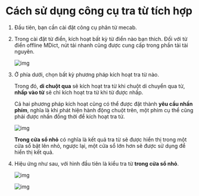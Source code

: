 # Cách sử dụng công cụ tra từ tích hợp

1. Đầu tiên, bạn cần cài đặt công cụ phân từ mecab.

1. Trong cài đặt từ điển, kích hoạt bất kỳ từ điển nào bạn thích. Đối với từ điển offline MDict, nút tải nhanh cũng được cung cấp trong phần tải tài nguyên.
    
    ![img](https://image.lunatranslator.org/zh/internaldict3.png)

1. Ở phía dưới, chọn bất kỳ phương pháp kích hoạt tra từ nào.

    Trong đó, **di chuột qua** sẽ kích hoạt tra từ khi chuột di chuyển qua từ, **nhấp vào từ** sẽ chỉ kích hoạt tra từ khi từ được nhấp.

    Cả hai phương pháp kích hoạt cũng có thể được đặt thành **yêu cầu nhấn phím**, nghĩa là khi phát hiện hành động chuột trên, một phím cụ thể cũng phải được nhấn đồng thời để kích hoạt tra từ.

    ![img](https://image.lunatranslator.org/zh/internaldict2.png)
    
    **Trong cửa sổ nhỏ** có nghĩa là kết quả tra từ sẽ được hiển thị trong một cửa sổ bật lên nhỏ, ngược lại, một cửa sổ lớn hơn sẽ được sử dụng để hiển thị kết quả.

1. Hiệu ứng như sau, với hình đầu tiên là kiểu tra từ **trong cửa sổ nhỏ**.

    ![img](https://image.lunatranslator.org/zh/internaldict.png)

    ![img](https://image.lunatranslator.org/zh/internaldict1.png)